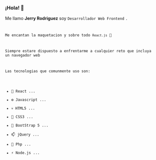 ### ¡Hola! 👋


Me llamo **Jerry Rodriguez** soy `Desarrollador Web Frontend` <code/>.

Me encantan la maquetacion y sobre todo `React.js` 🚀

Siempre estare dispuesto a enfrentarme a cualquier reto que incluya un navegador web

Las tecnologias que comunmente uso son:

- 🚀 React ...
- ⚙ Javascript ...
- 💀 HTML5 ...
- 🎨 CSS3 ...
- 👔 BootStrap 5 ...
- 📫 jQuery ...
- 🐘 Php ...
- ⚡ Node.js ...

